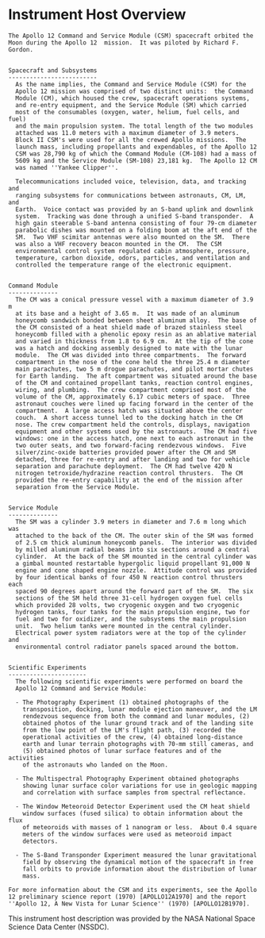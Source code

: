 
 
 
  Instrument Host Overview
  ========================
    The Apollo 12 Command and Service Module (CSM) spacecraft orbited the
    Moon during the Apollo 12  mission.  It was piloted by Richard F.
    Gordon.
 
 
    Spacecraft and Subsystems
    -------------------------
      As the name implies, the Command and Service Module (CSM) for the
      Apollo 12 mission was comprised of two distinct units:  the Command
      Module (CM), which housed the crew, spacecraft operations systems,
      and re-entry equipment, and the Service Module (SM) which carried
      most of the consumables (oxygen, water, helium, fuel cells, and fuel)
      and the main propulsion system. The total length of the two modules
      attached was 11.0 meters with a maximum diameter of 3.9 meters.
      Block II CSM's were used for all the crewed Apollo missions.  The
      launch mass, including propellants and expendables, of the Apollo 12
      CSM was 28,790 kg of which the Command Module (CM-108) had a mass of
      5609 kg and the Service Module (SM-108) 23,181 kg.  The Apollo 12 CM
      was named ''Yankee Clipper''.
 
      Telecommunications included voice, television, data, and tracking and
      ranging subsystems for communications between astronauts, CM, LM, and
      Earth.  Voice contact was provided by an S-band uplink and downlink
      system.  Tracking was done through a unified S-band transponder.  A
      high gain steerable S-band antenna consisting of four 79-cm diameter
      parabolic dishes was mounted on a folding boom at the aft end of the
      SM.  Two VHF scimitar antennas were also mounted on the SM.  There
      was also a VHF recovery beacon mounted in the CM.  The CSM
      environmental control system regulated cabin atmosphere, pressure,
      temperature, carbon dioxide, odors, particles, and ventilation and
      controlled the temperature range of the electronic equipment.
 
 
    Command Module
    --------------
      The CM was a conical pressure vessel with a maximum diameter of 3.9 m
      at its base and a height of 3.65 m.  It was made of an aluminum
      honeycomb sandwich bonded between sheet aluminum alloy.  The base of
      the CM consisted of a heat shield made of brazed stainless steel
      honeycomb filled with a phenolic epoxy resin as an ablative material
      and varied in thickness from 1.8 to 6.9 cm.  At the tip of the cone
      was a hatch and docking assembly designed to mate with the lunar
      module.  The CM was divided into three compartments.  The forward
      compartment in the nose of the cone held the three 25.4 m diameter
      main parachutes, two 5 m drogue parachutes, and pilot mortar chutes
      for Earth landing.  The aft compartment was situated around the base
      of the CM and contained propellant tanks, reaction control engines,
      wiring, and plumbing.  The crew compartment comprised most of the
      volume of the CM, approximately 6.17 cubic meters of space.  Three
      astronaut couches were lined up facing forward in the center of the
      compartment.  A large access hatch was situated above the center
      couch.  A short access tunnel led to the docking hatch in the CM
      nose. The crew compartment held the controls, displays, navigation
      equipment and other systems used by the astronauts.  The CM had five
      windows: one in the access hatch, one next to each astronaut in the
      two outer seats, and two forward-facing rendezvous windows.  Five
      silver/zinc-oxide batteries provided power after the CM and SM
      detached, three for re-entry and after landing and two for vehicle
      separation and parachute deployment.  The CM had twelve 420 N
      nitrogen tetroxide/hydrazine reaction control thrusters.  The CM
      provided the re-entry capability at the end of the mission after
      separation from the Service Module.
 
 
    Service Module
    --------------
      The SM was a cylinder 3.9 meters in diameter and 7.6 m long which was
      attached to the back of the CM. The outer skin of the SM was formed
      of 2.5 cm thick aluminum honeycomb panels.  The interior was divided
      by milled aluminum radial beams into six sections around a central
      cylinder.  At the back of the SM mounted in the central cylinder was
      a gimbal mounted restartable hypergolic liquid propellant 91,000 N
      engine and cone shaped engine nozzle.  Attitude control was provided
      by four identical banks of four 450 N reaction control thrusters each
      spaced 90 degrees apart around the forward part of the SM.  The six
      sections of the SM held three 31-cell hydrogen oxygen fuel cells
      which provided 28 volts, two cryogenic oxygen and two cryogenic
      hydrogen tanks, four tanks for the main propulsion engine, two for
      fuel and two for oxidizer, and the subsystems the main propulsion
      unit.  Two helium tanks were mounted in the central cylinder.
      Electrical power system radiators were at the top of the cylinder and
      environmental control radiator panels spaced around the bottom.
 
 
    Scientific Experiments
    ----------------------
      The following scientific experiments were performed on board the
      Apollo 12 Command and Service Module:
 
      - The Photography Experiment (1) obtained photographs of the
        transposition, docking, lunar module ejection maneuver, and the LM
        rendezvous sequence from both the command and lunar modules, (2)
        obtained photos of the lunar ground track and of the landing site
        from the low point of the LM's flight path, (3) recorded the
        operational activities of the crew, (4) obtained long-distance
        earth and lunar terrain photographs with 70-mm still cameras, and
        (5) obtained photos of lunar surface features and of the activities
        of the astronauts who landed on the Moon.
 
      - The Multispectral Photography Experiment obtained photographs
        showing lunar surface color variations for use in geologic mapping
        and correlation with surface samples from spectral reflectance.
 
      - The Window Meteoroid Detector Experiment used the CM heat shield
        window surfaces (fused silica) to obtain information about the flux
        of meteoroids with masses of 1 nanogram or less.  About 0.4 square
        meters of the window surfaces were used as meteoroid impact
        detectors.
 
      - The S-Band Transponder Experiment measured the lunar gravitational
        field by observing the dynamical motion of the spacecraft in free
        fall orbits to provide information about the distribution of lunar
        mass.
 
    For more information about the CSM and its experiments, see the Apollo
    12 preliminary science report (1970) [APOLLO12A1970] and the report
    ''Apollo 12, A New Vista for Lunar Science'' (1970) [APOLLO12B1970].
 
 
  This instrument host description was provided by the NASA National Space
  Science Data Center (NSSDC).

        